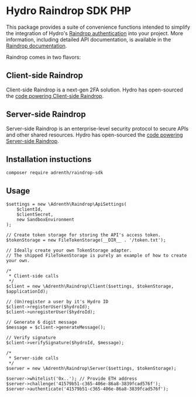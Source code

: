 # Hydro Raindrop SDK PHP

This package provides a suite of convenience functions intended to simplify the integration of Hydro's [Raindrop authentication](https://www.hydrogenplatform.com/hydro) into your project. 
More information, including detailed API documentation, is available in the [Raindrop documentation](https://www.hydrogenplatform.com/docs/hydro/v1/#Raindrop). 

Raindrop comes in two flavors:

## Client-side Raindrop
Client-side Raindrop is a next-gen 2FA solution. Hydro has open-sourced the [code powering Client-side Raindrop](https://github.com/hydrogen-dev/smart-contracts/tree/master/client-raindrop).

## Server-side Raindrop
Server-side Raindrop is an enterprise-level security protocol to secure APIs and other shared resources. Hydro has open-sourced the [code powering Server-side Raindrop](https://github.com/hydrogen-dev/smart-contracts/tree/master/hydro-token-and-raindrop-enterprise).

## Installation instuctions

`composer require adrenth/raindrop-sdk`

## Usage

```
$settings = new \Adrenth\Raindrop\ApiSettings(
    $clientId,
    $clientSecret,
    new SandboxEnvironment
);

// Create token storage for storing the API's access token.
$tokenStorage = new FileTokenStorage(__DIR__ . '/token.txt');

// Ideally create your own TokenStorage adapter. 
// The shipped FileTokenStorage is purely an example of how to create your own.

/*
 * Client-side calls
 */
$client = new \Adrenth\Raindrop\Client($settings, $tokenStorage, $applicationId);

// (Un)register a user by it's Hydro ID
$client->registerUser($hydroId);
$client->unregisterUser($hydroId);

// Generate 6 digit message
$message = $client->generateMessage();

// Verify signature
$client->verifySignature($hydroId, $message);

/*
 * Server-side calls
 */
$server = new \Adrenth\Raindrop\Server($settings, $tokenStorage);

$server->whitelist('0x..'); // Provide ETH address
$server->challenge('41579b51-c365-406e-86a8-3839fcad576f');
$server->authenticate('41579b51-c365-406e-86a8-3839fcad576f');
```
